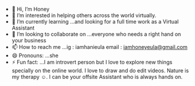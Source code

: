 - 👋 Hi, I’m Honey
- 👀 I’m interested in helping others across the world virtually.
- 🌱 I’m currently learning ...and looking for a full time work as a Virtual Assistant
- 💞️ I’m looking to collaborate on ...everyone who needs a right hand on your business
- 📫 How to reach me ...ig : iamhanieula email : iamhoneyeula@gmail.com
- 😄 Pronouns: ...she
- ⚡ Fun fact: ...I am introvert person but I love to explore new things specially on the online world. I love to draw and do edit videos. Nature is my therapy ☺️. I can be your offsite Assistant who is always hands on.

<!---
iamhani/iamhani is a ✨ special ✨ repository because its `README.md` (this file) appears on your GitHub profile.
You can click the Preview link to take a look at your changes.
--->
